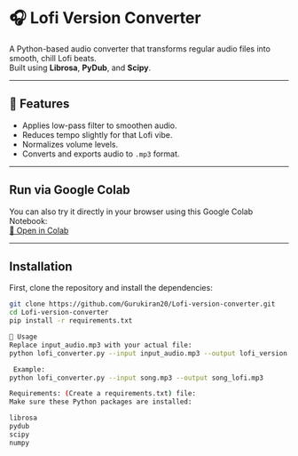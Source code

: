 # 🎧 Lofi Version Converter

A Python-based audio converter that transforms regular audio files into smooth, chill Lofi beats.  
Built using **Librosa**, **PyDub**, and **Scipy**.

---

## 📌 Features

- Applies low-pass filter to smoothen audio.
- Reduces tempo slightly for that Lofi vibe.
- Normalizes volume levels.
- Converts and exports audio to `.mp3` format.

---

##  Run via Google Colab

You can also try it directly in your browser using this Google Colab Notebook:  
[🔗 Open in Colab](https://colab.research.google.com/drive/1IuarGsGAdDuGtx8yCthtNXwBoDpvvaVg)

---

##  Installation

First, clone the repository and install the dependencies:

```bash
git clone https://github.com/Gurukiran20/Lofi-version-converter.git
cd Lofi-version-converter
pip install -r requirements.txt

🚀 Usage
Replace input_audio.mp3 with your actual file:
python lofi_converter.py --input input_audio.mp3 --output lofi_version.mp3

 Example:
python lofi_converter.py --input song.mp3 --output song_lofi.mp3

Requirements: (Create a requirements.txt) file:
Make sure these Python packages are installed:

librosa
pydub
scipy
numpy


